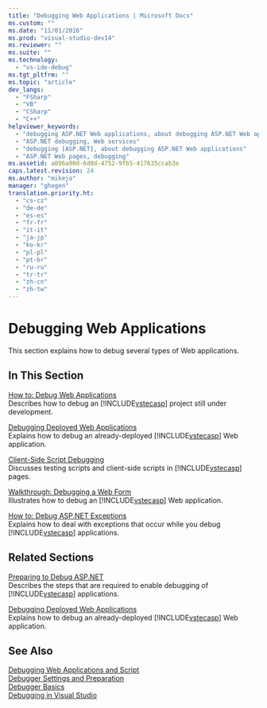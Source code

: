 ```yaml
---
title: "Debugging Web Applications | Microsoft Docs"
ms.custom: ""
ms.date: "11/01/2016"
ms.prod: "visual-studio-dev14"
ms.reviewer: ""
ms.suite: ""
ms.technology: 
  - "vs-ide-debug"
ms.tgt_pltfrm: ""
ms.topic: "article"
dev_langs: 
  - "FSharp"
  - "VB"
  - "CSharp"
  - "C++"
helpviewer_keywords: 
  - "debugging ASP.NET Web applications, about debugging ASP.NET Web applications"
  - "ASP.NET debugging, Web services"
  - "debugging [ASP.NET], about debugging ASP.NET Web applications"
  - "ASP.NET Web pages, debugging"
ms.assetid: a096a90d-6d0d-4752-9fb5-417635ccab3e
caps.latest.revision: 24
ms.author: "mikejo"
manager: "ghogen"
translation.priority.ht: 
  - "cs-cz"
  - "de-de"
  - "es-es"
  - "fr-fr"
  - "it-it"
  - "ja-jp"
  - "ko-kr"
  - "pl-pl"
  - "pt-br"
  - "ru-ru"
  - "tr-tr"
  - "zh-cn"
  - "zh-tw"
---
```

# Debugging Web Applications
This section explains how to debug several types of Web applications.  
  
## In This Section  
 [How to: Debug Web Applications](../debugger/how-to-debug-web-applications.md)  
 Describes how to debug an [!INCLUDE[vstecasp](../code-quality/includes/vstecasp_md.md)] project still under development.  
  
 [Debugging Deployed Web Applications](../debugger/debugging-deployed-web-applications.md)  
 Explains how to debug an already-deployed [!INCLUDE[vstecasp](../code-quality/includes/vstecasp_md.md)] Web application.  
  
 [Client-Side Script Debugging](../debugger/client-side-script-debugging.md)  
 Discusses testing scripts and client-side scripts in [!INCLUDE[vstecasp](../code-quality/includes/vstecasp_md.md)] pages.  
  
 [Walkthrough: Debugging a Web Form](../debugger/walkthrough-debugging-a-web-form.md)  
 Illustrates how to debug an [!INCLUDE[vstecasp](../code-quality/includes/vstecasp_md.md)] Web application.  
  
 [How to: Debug ASP.NET Exceptions](../debugger/how-to-debug-aspnet-exceptions.md)  
 Explains how to deal with exceptions that occur while you debug [!INCLUDE[vstecasp](../code-quality/includes/vstecasp_md.md)] applications.  
  
## Related Sections  
 [Preparing to Debug ASP.NET](../debugger/preparing-to-debug-aspnet.md)  
 Describes the steps that are required to enable debugging of [!INCLUDE[vstecasp](../code-quality/includes/vstecasp_md.md)] applications.  
  
 [Debugging Deployed Web Applications](../debugger/debugging-deployed-web-applications.md)  
 Explains how to debug an already-deployed [!INCLUDE[vstecasp](../code-quality/includes/vstecasp_md.md)] Web application.  
  
## See Also  
 [Debugging Web Applications and Script](../debugger/debugging-web-applications-and-script.md)   
 [Debugger Settings and Preparation](../debugger/debugger-settings-and-preparation.md)   
 [Debugger Basics](../debugger/debugger-basics.md)   
 [Debugging in Visual Studio](../debugger/debugging-in-visual-studio.md)